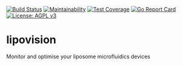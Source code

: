 [![Build Status](https://travis-ci.org/Vilnius-Lithuania-iGEM-2018/lipovision.svg?branch=master)](https://travis-ci.org/Vilnius-Lithuania-iGEM-2018/lipovision)
[![Maintainability](https://api.codeclimate.com/v1/badges/22563fda48d0b0e85cab/maintainability)](https://codeclimate.com/github/Vilnius-Lithuania-iGEM-2018/lipovision/maintainability)
[![Test Coverage](https://api.codeclimate.com/v1/badges/22563fda48d0b0e85cab/test_coverage)](https://codeclimate.com/github/Vilnius-Lithuania-iGEM-2018/lipovision/test_coverage)
[![Go Report Card](https://goreportcard.com/badge/github.com/Vilnius-Lithuania-iGEM-2018/lipovision)](https://goreportcard.com/report/github.com/Vilnius-Lithuania-iGEM-2018/lipovision)
[![License: AGPL v3](https://img.shields.io/badge/License-AGPL%20v3-blue.svg)](https://www.gnu.org/licenses/agpl-3.0)

# lipovision
Monitor and optimise your liposome microfluidics devices
